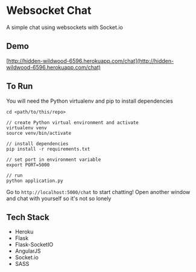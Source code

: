 # Websocket Chat
A simple chat using websockets with Socket.io

## Demo
[http://hidden-wildwood-6596.herokuapp.com/chat](http://hidden-wildwood-6596.herokuapp.com/chat)


## To Run

You will need the Python virtualenv and pip to install dependencies

```
cd <path/to/this/repo>

// create Python virtual environment and activate
virtualenv venv
source venv/bin/activate

// install dependencies
pip install -r requirements.txt

// set port in environment variable
export PORT=5000

// run
python application.py

```

Go to `http://localhost:5000/chat` to start chatting! Open another window and chat with yourself so it's not so lonely 

## Tech Stack

* Heroku
* Flask
* Flask-SocketIO
* AngularJS
* Socket.io
* SASS